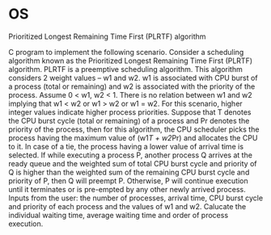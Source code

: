 # OS
Prioritized Longest Remaining Time First (PLRTF) algorithm

C program to implement the following scenario. Consider a scheduling algorithm known as the Prioritized Longest Remaining Time First (PLRTF) algorithm. PLRTF is a preemptive scheduling algorithm. This algorithm considers 2 weight values – w1 and w2. w1 is associated with CPU burst of a process (total or remaining) and w2 is associated with the priority of the process. Assume 0 < w1, w2 < 1. There is no relation between w1 and w2 implying that w1 < w2 or w1 > w2 or w1 = w2. For this scenario, higher integer values indicate higher process priorities. Suppose that T denotes the CPU burst cycle (total or remaining) of a process and Pr denotes the priority of the process, then for this algorithm, the CPU scheduler picks the process having the maximum value of (w1*T + w2*Pr) and allocates the CPU to it. In case of a tie, the process having a lower value of arrival time is selected. If while executing a process P, another process Q arrives at the ready queue and the weighted sum of total CPU burst cycle and priority of Q is higher than the weighted sum of the remaining CPU burst cycle and priority of P, then Q will preempt P. Otherwise, P will continue execution until it terminates or is pre-empted by any other newly arrived process. Inputs from the user: the number of processes, arrival time, CPU burst cycle and priority of each process and the values of w1 and w2. Calucate the individual waiting time, average waiting time and order of process execution.